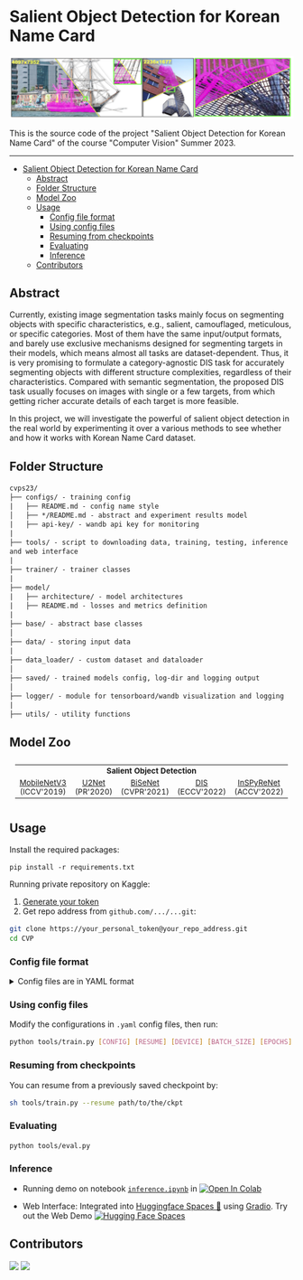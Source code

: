 # Salient Object Detection for Korean Name Card
![DIS-R](https://github.com/tuanlda78202/CVP/blob/main/assets/result-dis.png)

This is the source code of the project "Salient Object Detection for Korean Name Card" of the course "Computer Vision" Summer 2023.

---
- [Salient Object Detection for Korean Name Card](#salient-object-detection-for-korean-name-card)
  - [Abstract](#abstract)
  - [Folder Structure](#folder-structure)
  - [Model Zoo](#model-zoo)
  - [Usage](#usage)
    - [Config file format](#config-file-format)
    - [Using config files](#using-config-files)
    - [Resuming from checkpoints](#resuming-from-checkpoints)
    - [Evaluating](#evaluating)
    - [Inference](#inference)
  - [Contributors](#contributors)
## Abstract 
Currently, existing image segmentation tasks mainly focus on segmenting objects with specific characteristics, e.g., salient, camouflaged, meticulous, or specific categories. Most of them have the same input/output formats, and barely use exclusive mechanisms designed for segmenting targets in their models, which means almost all tasks are dataset-dependent. Thus, it is very promising to formulate a category-agnostic DIS task for accurately segmenting objects with different structure complexities, regardless of their characteristics. Compared with semantic segmentation, the proposed DIS task usually focuses on images with single or a few targets, from which getting richer accurate details of each target is more feasible. 

In this project, we will investigate the powerful of salient object detection in the real world by experimenting it over a various methods to see whether and how it works with Korean Name Card dataset.


## Folder Structure

```
cvps23/
├── configs/ - training config
|   ├── README.md - config name style
│   ├── */README.md - abstract and experiment results model
|   ├── api-key/ - wandb api key for monitoring
|
├── tools/ - script to downloading data, training, testing, inference and web interface
|
├── trainer/ - trainer classes 
|
├── model/ 
|   ├── architecture/ - model architectures
|   ├── README.md - losses and metrics definition
|
├── base/ - abstract base classes
│   
├── data/ - storing input data
|
├── data_loader/ - custom dataset and dataloader
│
├── saved/ - trained models config, log-dir and logging output
│
├── logger/ - module for tensorboard/wandb visualization and logging
|
├── utils/ - utility functions
```
## Model Zoo 
<summary></summary>

<table style="margin-left:auto;margin-right:auto;font-size:1.4vw;padding:10px 10px;text-align:center;vertical-align:center;">
  <tr>
    <td colspan="5" style="font-weight:bold;">Salient Object Detection</td>
  </tr>
  <tr>
    <td><a href="https://github.com/tuanlda78202/CVP/blob/main/configs/mobilenetv3/README.md">MobileNetV3</a> (ICCV'2019)</td>
    <td><a href="https://github.com/tuanlda78202/CVP/blob/main/configs/u2net/README.md">U2Net</a> (PR'2020)</td>
    <td><a href="https://github.com/tuanlda78202/CVP/blob/main/configs/bisenet/README.md">BiSeNet</a> (CVPR'2021)</td>
    <td><a href="https://github.com/tuanlda78202/CVP/blob/main/configs/dis/README.md">DIS</a> (ECCV'2022)</td>
    <td><a href="https://github.com/tuanlda78202/CVP/blob/main/configs/inspyrenet/README.md">InSPyReNet</a> (ACCV'2022)</td>
  </tr>

</table>

## Usage

Install the required packages:

```
pip install -r requirements.txt
```
<!-- pipreqs for get requirements.txt -->

Running private repository on Kaggle:
1. [Generate your token](https://github.com/settings/tokens)
2. Get repo address from `github.com/.../...git`: 
```bash
git clone https://your_personal_token@your_repo_address.git
cd CVP
```
### Config file format

<details>
<summary>Config files are in YAML format</summary>

```yaml
name: U2NetFull_scratch_1gpu-bs4_KNC_size320x320

n_gpu: 1

arch:
  type: u2net_full
  args: {}

data_loader:
  type: KNC_DataLoader
  args:
    batch_size: 4
    shuffle: true
    num_workers: 1
    validation_split: 0.1
    output_size: 320
    crop_size: 288

optimizer:
  type: Adam
  args:
    lr: 0.001
    weight_decay: 0
    eps: 1.e-8
    betas:
      - 0.9
      - 0.999

loss: multi_bce_fusion

metrics:
  - mae
  - sm

lr_scheduler:
  type: StepLR
  args:
    step_size: 50
    gamma: 0.1

trainer:
  type: Trainer

  epochs: 1000
  save_dir: saved/
  save_period: 10
  verbosity: 1

  visual_tool: wandb
  project: cvps23
  name: U2NetLite_scratch_1gpu-bs4_KNC_size320x320

  # Edit *username for tracking WandB multi-accounts
  api_key_file: ./configs/api-key/tuanlda78202
  entity: tuanlda78202
  
test:
  save_dir: saved/generated
  n_sample: 1000
  batch_size: 32
```

</details>

### Using config files
Modify the configurations in `.yaml` config files, then run:

```bash
python tools/train.py [CONFIG] [RESUME] [DEVICE] [BATCH_SIZE] [EPOCHS]
```

### Resuming from checkpoints
You can resume from a previously saved checkpoint by:

```bash
sh tools/train.py --resume path/to/the/ckpt
```

### Evaluating
```bash
python tools/eval.py
```

### Inference 
- Running demo on notebook [`inference.ipynb`](https://github.com/tuanlda78202/cvps23/blob/main/tools/inference.ipynb) in [![Open In Colab](https://colab.research.google.com/assets/colab-badge.svg)](https://colab.research.google.com/github/tuanlda78202/CVP/)

- Web Interface: Integrated into [Huggingface Spaces 🤗](https://huggingface.co/spaces) using [Gradio](https://github.com/gradio-app/gradio). Try out the Web Demo [![Hugging Face Spaces](https://img.shields.io/badge/%F0%9F%A4%97%20Hugging%20Face-Spaces-blue)](https://huggingface.co/spaces/doevent/dis-background-removal) <br> 


## Contributors 
<!-- https://contrib.rocks/preview?repo=tuanlda78202%2FCVP -->

<a href="https://github.com/tuanlda78202/CVP/graphs/contributors">
<img src="https://contrib.rocks/image?repo=tuanlda78202/CVP" /></a>
<a href="https://github.com/tuanlda78202/CVP/graphs/contributors">
  <img src="https://contrib.rocks/image?repo=tuanlda78202/CVP" />
</a>
